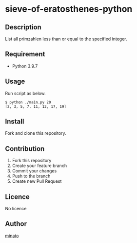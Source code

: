 # sieve-of-eratosthenes-python

## Description

List all primzahlen less than or equal to the specified integer.

## Requirement

- Python 3.9.7

## Usage

Run script as below.

```
$ python ./main.py 20
[2, 3, 5, 7, 11, 13, 17, 19]
```

## Install

Fork and clone this repository.

## Contribution

1. Fork this repository
2. Create your feature branch
3. Commit your changes
4. Push to the branch
5. Create new Pull Request

## Licence

No licence

## Author

[minato](https://blog.minatoproject.com/)
